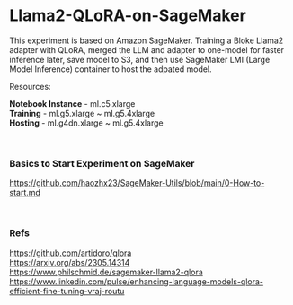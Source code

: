 # Llama2-QLoRA-on-SageMaker

This experiment is based on Amazon SageMaker. Training a Bloke Llama2 adapter with QLoRA, merged the LLM and adapter to one-model for faster inference later, save model to S3, and then use SageMaker LMI (Large Model Inference) container to host the adpated model.

Resources:

**Notebook Instance** - ml.c5.xlarge<br/>
**Training** - ml.g5.xlarge ~ ml.g5.4xlarge<br/>
**Hosting** - ml.g4dn.xlarge ~ ml.g5.4xlarge

<br/>

### Basics to Start Experiment on SageMaker
https://github.com/haozhx23/SageMaker-Utils/blob/main/0-How-to-start.md

<br/>

### Refs
https://github.com/artidoro/qlora<br/>
https://arxiv.org/abs/2305.14314<br/>
https://www.philschmid.de/sagemaker-llama2-qlora<br/>
https://www.linkedin.com/pulse/enhancing-language-models-qlora-efficient-fine-tuning-vraj-routu